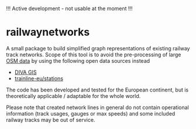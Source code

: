 !!! Active development - not usable at the moment !!!
# railwaynetworks

A small package to build simplified graph representations of existing railway 
track networks. Scope of this tool is to avoid the pre-processing of large 
[OSM data](https://download.geofabrik.de/) by using the following open data sources instead
- [DIVA GIS](https://www.diva-gis.org/)
- [trainline-eu/stations](https://github.com/trainline-eu/stations)

The code has been developed and tested for the European continent, but is 
theoretically applicable / adaptable for the whole world.

Please note that created network lines in general do not contain operational information
(track usages, gauges or max speeds) and some included railway tracks may be out of service.
